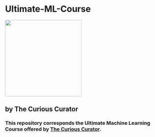 # Ultimate-ML-Course 
<img src="https://s3.ap-south-1.amazonaws.com/thecuriouscurator.in-wp-media/wp-content/uploads/2024/02/24132521/Curious-Curator-logos_transparent-crop.png" width="250"/> 

## by The Curious Curator

### This repository corresponds the Ultimate Machine Learning Course offered by [The Curious Curator](https://thecuriouscurator.in/course/ultimate-machine-learning-course/).
